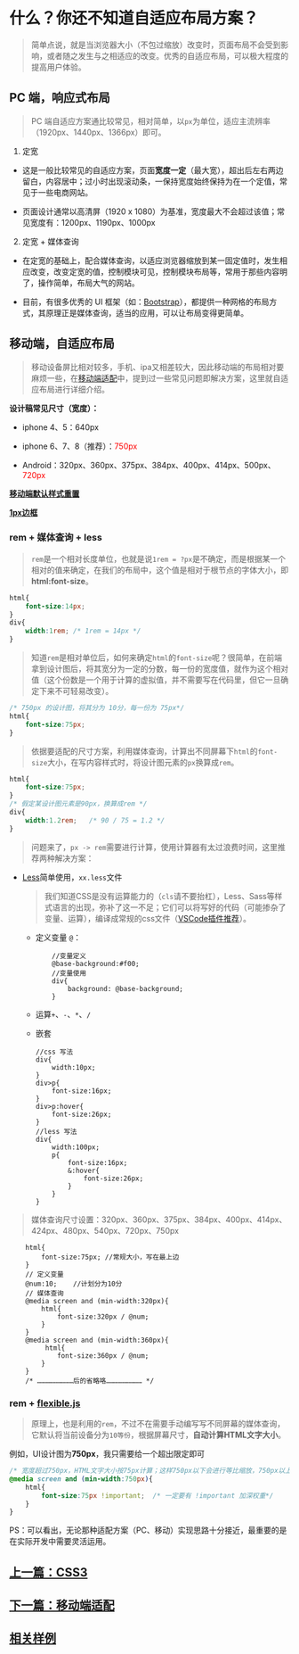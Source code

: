 # 什么？你还不知道自适应布局方案？

> 简单点说，就是当浏览器大小（不包过缩放）改变时，页面布局不会受到影响，或者随之发生与之相适应的改变。优秀的自适应布局，可以极大程度的提高用户体验。

## PC 端，响应式布局

> PC 端自适应方案通比较常见，相对简单，以`px`为单位，适应主流辨率（1920px、1440px、1366px）即可。

1. 定宽

* 这是一般比较常见的自适应方案，页面**宽度一定**（最大宽），超出后左右两边留白，内容居中；过小时出现滚动条，一保持宽度始终保持为在一个定值，常见于一些电商网站。

* 页面设计通常以高清屏（1920 x 1080）为基准，宽度最大不会超过该值；常见宽度有：1200px、1190px、1000px

2. 定宽 + 媒体查询

* 在定宽的基础上，配合媒体查询，以适应浏览器缩放到某一固定值时，发生相应改变，改变定宽的值，控制模块可见，控制模块布局等，常用于那些内容明了，操作简单，布局大气的网站。

* 目前，有很多优秀的 UI 框架（如：[Bootstrap](https://www.bootcss.com/)），都提供一种网格的布局方式，其原理正是媒体查询，适当的应用，可以让布局变得更简单。

## 移动端，自适应布局

> 移动设备屏比相对较多，手机、ipa又相差较大，因此移动端的布局相对要麻烦一些，在[移动端适配](移动端适配.md)中，提到过一些常见问题即解决方案，这里就自适应布局进行详细介绍。

**设计稿常见尺寸（宽度）：**

* iphone 4、5：640px

* iphone 6、7、8（推荐）：<font color = '#f00'>750px</font>

* Android：320px、360px、375px、384px、400px、414px、500px、<font color = '#f00'>720px</font> 

**[移动端默认样式重置](reset.css)**

**[1px边框](border.css)**

### rem + 媒体查询 + less

> `rem`是一个相对长度单位，也就是说`1rem = ?px`是不确定，而是根据某一个相对的值来确定，在我们的布局中，这个值是相对于根节点的字体大小，即**html:font-size**。

```css
html{
    font-size:14px;
}
div{
    width:1rem; /* 1rem = 14px */
}
```

> 知道`rem`是相对单位后，如何来确定`html`的`font-size`呢？很简单，在前端拿到设计图后，将其宽分为一定的分数，每一份的宽度值，就作为这个相对值（这个份数是一个用于计算的虚拟值，并不需要写在代码里，但它一旦确定下来不可轻易改变）。

```css
/* 750px 的设计图，将其分为 10分，每一份为 75px*/
html{
    font-size:75px;
}
```

> 依据要适配的尺寸方案，利用媒体查询，计算出不同屏幕下`html`的`font-size`大小，在写内容样式时，将设计图元素的`px`换算成`rem`。

```css
html{
    font-size:75px;
}
/* 假定某设计图元素是90px，换算成rem */
div{
    width:1.2rem;   /* 90 / 75 = 1.2 */
}
```

> 问题来了，`px -> rem`需要进行计算，使用计算器有太过浪费时间，这里推荐两种解决方案：

* [Less](https://less.bootcss.com/)简单使用，`xx.less`文件

    > 我们知道CSS是没有运算能力的（`cls`请不要抬杠），Less、Sass等样式语言的出现，弥补了这一不足；它们可以将写好的代码（可能掺杂了变量、运算），编译成常规的css文件（[VSCode插件推荐](https://www.jianshu.com/p/5408dccf29d6)）。

    * 定义变量 `@`：

        ```less
            //变量定义
            @base-background:#f00;
            //变量使用
            div{
                background: @base-background;
            }
        ``` 

    * 运算`+`、`-`、`*`、`/`

    * 嵌套

        ```less
        //css 写法
        div{
            width:10px;
        }
        div>p{
            font-size:16px;
        }
        div>p:hover{
            font-size:26px;
        }
        //less 写法
        div{
            width:100px;
            p{
                font-size:16px;
                &:hover{
                    font-size:26px;
                }
            }
        }
        ```
    
> 媒体查询尺寸设置：320px、360px、375px、384px、400px、414px、424px、480px、540px、720px、750px

```less
    html{
        font-size:75px; //常规大小，写在最上边
    }
    // 定义变量
    @num:10;    //计划分为10分
    // 媒体查询
    @media screen and (min-width:320px){
        html{
            font-size:320px / @num;
        }
    }
    @media screen and (min-width:360px){
         html{
            font-size:360px / @num;
        }
    }
    /* ………………………后的省略咯……………………… */
```

### rem + [flexible.js](https://github.com/amfe/lib-flexible)

> 原理上，也是利用的`rem`，不过不在需要手动编写写不同屏幕的媒体查询，它默认将当前设备分为`10等份`，根据屏幕尺寸，**自动计算HTML文字大小**。

例如，UI设计图为**750px**，我只需要给一个超出限定即可

```css 
/* 宽度超过750px，HTML文字大小按75px计算；这样750px以下会进行等比缩放，750px以上将按750px显示*/
@media screen and (min-width:750px){   
    html{
        font-size:75px !important;  /* 一定要有 !important 加深权重*/
    }
}
```

PS：可以看出，无论那种适配方案（PC、移动）实现思路十分接近，最重要的是在实际开发中需要灵活运用。

## [上一篇：CSS3](CSS3.md)

## [下一篇：移动端适配](移动端适配.md)

## [相关样例](../样例/移动端自适应布局/index.html)



